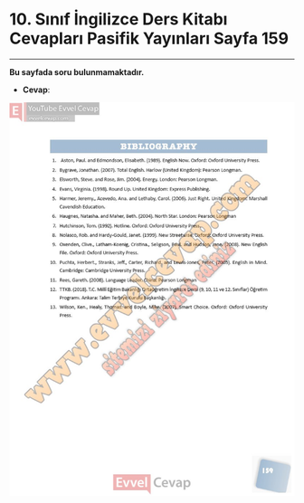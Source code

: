 # 10. Sınıf İngilizce Ders Kitabı Cevapları Pasifik Yayınları Sayfa 159

---

**Bu sayfada soru bulunmamaktadır.**

-   **Cevap**:

![Image 1](./image_1.jpg)